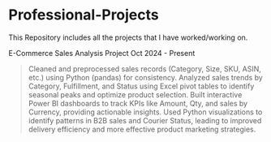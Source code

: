 # Professional-Projects
This Repository includes all the projects that I have worked/working on.

E-Commerce Sales Analysis Project                                                                                                    Oct 2024 - Present 

> Cleaned and preprocessed sales records (Category, Size, SKU, ASIN, etc.) using Python (pandas) for consistency.
> Analyzed sales trends by Category, Fulfillment, and Status using Excel pivot tables to identify seasonal peaks and optimize product selection.
> Built interactive Power BI dashboards to track KPIs like Amount, Qty, and sales by Currency, providing actionable insights.
> Used Python visualizations to identify patterns in B2B sales and Courier Status, leading to improved delivery efficiency and more effective product marketing strategies.


